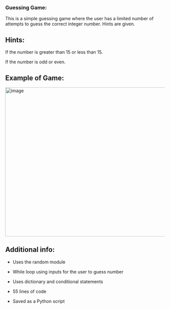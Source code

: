 ### Guessing Game:

This is a simple guessing game where the user has a limited number of attempts to guess the correct integer number. Hints are given.

## Hints:

If the number is greater than 15 or less than 15.

If the number is odd or even.


## Example of Game:
<img width="556" height="471" alt="image" src="https://github.com/user-attachments/assets/92b0c9b5-42a9-427a-a329-3ed4a185a6ca" />


## Additional info:


- Uses the random module

- While loop using inputs for the user to guess number

- Uses dictionary and conditional statements

- 55 lines of code

- Saved as a Python script
